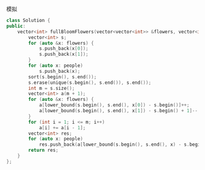 模拟
```cpp
class Solution {
public:
    vector<int> fullBloomFlowers(vector<vector<int>> &flowers, vector<int> &people) {
        vector<int> s;
        for (auto &x: flowers) {
            s.push_back(x[0]);
            s.push_back(x[1]);
        }
        for (auto x: people)
            s.push_back(x);
        sort(s.begin(), s.end());
        s.erase(unique(s.begin(), s.end()), s.end());
        int m = s.size();
        vector<int> a(m + 1);
        for (auto &x: flowers) {
            a[lower_bound(s.begin(), s.end(), x[0]) - s.begin()]++;
            a[lower_bound(s.begin(), s.end(), x[1]) - s.begin() + 1]--;
        }
        for (int i = 1; i <= m; i++)
            a[i] += a[i - 1];
        vector<int> res;
        for (auto x: people)
            res.push_back(a[lower_bound(s.begin(), s.end(), x) - s.begin()]);
        return res;
    }
};
```
<!--stackedit_data:
eyJoaXN0b3J5IjpbLTE1MDI3MTk3NTIsLTEzNDM1MDY1MTUsLT
IwODg3NDY2MTIsLTE1MDM0MTIwMjksLTgzNzY1MTc0NiwtNTI3
Nzk1NDU0LC04MzgwMzM4OTAsLTE5MjI5NjMxNzAsMTIzNzI5Mj
E4NSwxNzc2MDExMTAzLDgzMzE4MTg5NywxODU2ODI4MjkxXX0=

-->